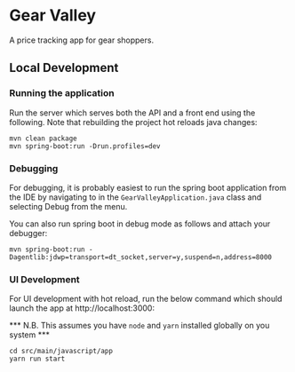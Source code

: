 # Gear Valley
A price tracking app for gear shoppers.

## Local Development

### Running the application
Run the server which serves both the API and a front end using the following. Note that rebuilding the project hot reloads java changes:
```shell script
mvn clean package
mvn spring-boot:run -Drun.profiles=dev
```

### Debugging
For debugging, it is probably easiest to run the spring boot application from the IDE by navigating to in the ``GearValleyApplication.java`` class and selecting Debug from the menu.

You can also run spring boot in debug mode as follows and attach your debugger:
```shell script
mvn spring-boot:run -Dagentlib:jdwp=transport=dt_socket,server=y,suspend=n,address=8000
``` 

### UI Development
For UI development with hot reload, run the below command which should launch the app at http://localhost:3000:

*** N.B. This assumes you have `node` and `yarn` installed globally on you system ***

```shell script
cd src/main/javascript/app
yarn run start
```


